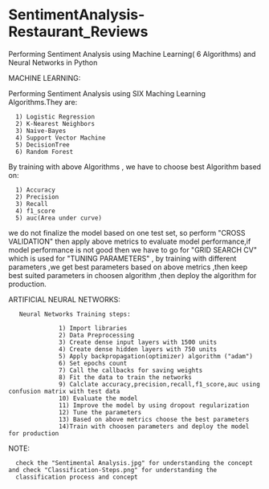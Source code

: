 # SentimentAnalysis-Restaurant_Reviews
Performing Sentiment Analysis using Machine Learning( 6 Algorithms) and Neural Networks  in Python

MACHINE LEARNING:

Performing Sentiment Analysis using SIX Maching Learning Algorithms.They are:

      1) Logistic Regression
      2) K-Nearest Neighbors
      3) Naive-Bayes
      4) Support Vector Machine
      5) DecisionTree
      6) Random Forest
      
By training with above Algorithms , we have to choose best Algorithm based on:

      1) Accuracy
      2) Precision
      3) Recall
      4) f1_score
      5) auc(Area under curve)
      
we do not finalize the model based on one test set, so perform "CROSS VALIDATION" then apply above metrics to evaluate model performance,if model performance is not good then we have to go for "GRID SEARCH CV" which is used for "TUNING PARAMETERS" , by training with different parameters ,we get best parameters based on above metrics ,then keep best suited parameters in choosen algorithm ,then deploy the algorithm for production.


ARTIFICIAL NEURAL NETWORKS:

       Neural Networks Training steps:
       
                  1) Import libraries
                  2) Data Preprocessing
                  3) Create dense input layers with 1500 units
                  4) Create dense hidden layers with 750 units
                  5) Apply backpropagation(optimizer) algorithm ("adam")
                  6) Set epochs count
                  7) Call the callbacks for saving weights
                  8) Fit the data to train the networks
                  9) Calclate accuracy,precision,recall,f1_score,auc using confusion matrix with test data
                  10) Evaluate the model
                  11) Improve the model by using dropout regularization
                  12) Tune the parameters
                  13) Based on above metrics choose the best parameters 
                  14)Train with choosen parameters and deploy the model for production
                  
NOTE:

      check the "Sentimental Analysis.jpg" for understanding the concept and check "Classification-Steps.png" for understanding the 
      classification process and concept
                  
